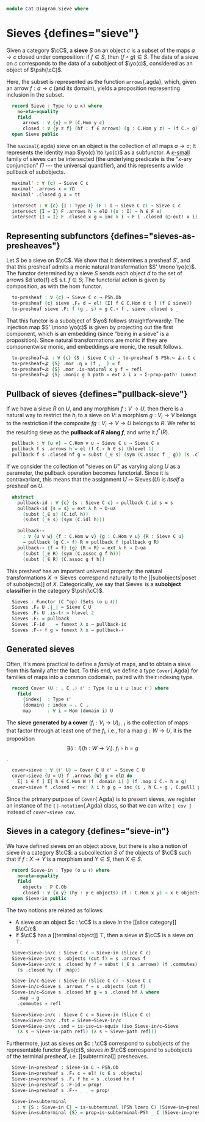 <!--
```agda
open import Cat.Instances.Presheaf.Limits
open import Cat.Diagram.Subterminal
open import Cat.Instances.Functor
open import Cat.Instances.Slice
open import Cat.Functor.Hom
open import Cat.Prelude

open import Data.Power

import Cat.Reasoning

open /-Obj
open /-Hom
```
-->

```agda
module Cat.Diagram.Sieve where
```

<!--
```agda
module _ {o κ : _} (C : Precategory o κ) (c : ⌞ C ⌟) where
  private module C = Precategory C
```
-->

# Sieves {defines="sieve"}

Given a category $\cC$, a **sieve** $S$ on an object $c$ is a subset of
the maps $a \to c$ closed under composition: if $f \in S$, then $(f
\circ g) \in S$. The data of a sieve on $c$ corresponds to the data of a
subobject of $\yo(c)$, considered as an object of $\psh(\cC)$.

Here, the subset is represented as the function `arrows`{.agda}, which,
given an arrow $f : a \to c$ (and its domain), yields a proposition
representing inclusion in the subset.

```agda
  record Sieve : Type (o ⊔ κ) where
    no-eta-equality
    field
      arrows : ∀ {y} → ℙ (C.Hom y c)
      closed : ∀ {y z f} (hf : f ∈ arrows) (g : C.Hom y z) → (f C.∘ g) ∈ arrows
  open Sieve public
```

The `maximal`{.agda} sieve on an object is the collection of _all_ maps
$a \to c$; It represents the identity map $\yo(c) \to \yo(c)$ as a
subfunctor. A [$\kappa$-small] family of sieves can be intersected (the
underlying predicate is the "$\kappa$-ary conjunction" $\Pi$ --- the
universal quantifier), and this represents a wide pullback of
subobjects.

[$\kappa$-small]: 1Lab.intro.html#universes-and-size-issues

<!--
```agda
module _ {o ℓ : _} {C : Precategory o ℓ} where
  private
    module C   = Cat.Reasoning C
    module PSh = Cat.Reasoning (PSh ℓ C)
    open Precategory C

  Sieve-path : ∀ {c} {x y : Sieve C c} → Path (∀ {y} → ℙ (C.Hom y c)) (x .arrows) (y .arrows) → x ≡ y
  Sieve-path {x = x} {y} p i .arrows = p i
  Sieve-path {x = x} {y} p i .closed {f = f} hf g =
    is-prop→pathp (λ i → fun-is-hlevel {A = ⌞ p i f ⌟} 1 (p i (f ∘ g) .is-tr)) (λ w → x .closed w g) (λ w → y .closed w g) i hf

  instance
    hom∈Sieve : ∀ {c d} → Membership (C.Hom d c) (Sieve C c) _
    hom∈Sieve = record { _∈_ = λ x S → x ∈ S .Sieve.arrows }

    slice∈Sieve : ∀ {c} → Membership (/-Obj {C = C} c) (Sieve C c) _
    slice∈Sieve = record { _∈_ = λ x S → x .map ∈ S }

    Inclusion-sieve : ∀ {U} → Inclusion (Sieve C U) _
    Inclusion-sieve {U} = record { _⊆_ = λ S T → ∀ {V} (h : Hom V U) → h ∈ S → h ∈ T }

    Extensional-sieve : ∀ {ℓr c} ⦃ _ : Extensional (∀ {y} → C.Hom y c → Ω) ℓr ⦄ → Extensional (Sieve C c) ℓr
    Extensional-sieve ⦃ e ⦄ = injection→extensional! Sieve-path e

    H-Level-Sieve : ∀ {c n} → H-Level (Sieve C c) (2 + n)
    H-Level-Sieve = basic-instance 2 $
      embedding→is-hlevel 1 (injective→is-embedding! Sieve-path) (hlevel 2)

  open PSh._↪_
  open _=>_
  open Functor
```
-->

```agda
  maximal' : ∀ {c} → Sieve C c
  maximal' .arrows x = ⊤Ω
  maximal' .closed g x = tt

  intersect : ∀ {c} {I : Type ℓ} (F : I → Sieve C c) → Sieve C c
  intersect {I = I} F .arrows h = elΩ ((x : I) → h ∈ F x)
  intersect {I = I} F .closed x g = inc λ i → F i .closed (□-out! x i) g
```

<!--
```agda
  _∩S_ : ∀ {U} → Sieve C U → Sieve C U → Sieve C U
  (S ∩S T) .arrows f = S .arrows f ∧Ω T .arrows f
  (S ∩S T) .closed (Sf , Tf) g = S .closed Sf g , T .closed Tf g
```
-->

## Representing subfunctors {defines="sieves-as-presheaves"}

Let $S$ be a sieve on $\cC$. We show that it determines a presheaf
$S'$, and that this presheaf admits a monic natural transformation $S'
\mono \yo(c)$. The functor determined by a sieve $S$ sends each object
$d$ to the set of arrows $d \xto{f} c$ s.t. $f \in S$; The functorial
action is given by composition, as with the $\hom$ functor.

```agda
  to-presheaf : ∀ {c} → Sieve C c → PSh.Ob
  to-presheaf {c} sieve .F₀ d = el! (Σ[ f ∈ C.Hom d c ] (f ∈ sieve))
  to-presheaf sieve .F₁ f (g , s) = g C.∘ f , sieve .closed s _
```

<!--
```agda
  to-presheaf sieve .F-id    = funext λ _ → Σ-prop-path! (C.idr _)
  to-presheaf sieve .F-∘ f g = funext λ _ → Σ-prop-path! (C.assoc _ _ _)
```
-->

That this functor is a subobject of $\yo$ follows straightforwardly: The
injection map $S' \mono \yo(c)$ is given by projecting out the first
component, which is an embedding (since "being in a sieve" is a
proposition). Since natural transformations are monic if they are
componentwise monic, and embeddings are monic, the result follows.

```agda
  to-presheaf↪よ : ∀ {c} {S : Sieve C c} → to-presheaf S PSh.↪ よ₀ C c
  to-presheaf↪よ {S} .mor .η x (f , _) = f
  to-presheaf↪よ {S} .mor .is-natural x y f = refl
  to-presheaf↪よ {S} .monic g h path = ext λ i x → Σ-prop-path! (unext path i x)
```

## Pullback of sieves {defines="pullback-sieve"}

If we have a sieve $R$ on $U$, and any morphism $f : V \to U$, then
there is a natural way to restrict the $h_i$ to a sieve on $V$: a
morphism $g : V_i \to V$ belongs to the restriction if the composite $fg
: V_i \to V \to U$ belongs to $R$. We refer to the resulting sieve as
the **pullback of $R$ along $f$**, and write it $f^*(R)$.

```agda
  pullback : ∀ {u v} → C.Hom v u → Sieve C u → Sieve C v
  pullback f s .arrows h = el (f C.∘ h ∈ s) (hlevel 1)
  pullback f s .closed hf g = subst (_∈ s) (sym (C.assoc f _ g)) (s .closed hf g)
```

If we consider the collection of "sieves on $U$" as varying along $U$ as
a parameter, the pullback operation becomes functorial. Since it is
contravariant, this means that the assignment $U \mapsto
\operatorname{Sieves}(U)$ is *itself* a presheaf on $U$.

```agda
  abstract
    pullback-id : ∀ {c} {s : Sieve C c} → pullback C.id s ≡ s
    pullback-id {s = s} = ext λ h → Ω-ua
      (subst (_∈ s) (C.idl h))
      (subst (_∈ s) (sym (C.idl h)))

    pullback-∘
      : ∀ {u v w} {f : C.Hom w v} {g : C.Hom v u} {R : Sieve C u}
      → pullback (g C.∘ f) R ≡ pullback f (pullback g R)
    pullback-∘ {f = f} {g} {R = R} = ext λ h → Ω-ua
      (subst (_∈ R) (sym (C.assoc g f h)))
      (subst (_∈ R) (C.assoc g f h))
```

This presheaf has an important universal property: the natural
transformations $X \to \operatorname{Sieves}$ correspond naturally to
the [[subobjects|poset of subobjects]] of $X$. Categorically, we say
that $\operatorname{Sieves}$ is a **subobject classifier** in the
category $\psh(\cC)$.

```agda
  Sieves : Functor (C ^op) (Sets (o ⊔ ℓ))
  Sieves .F₀ U .∣_∣ = Sieve C U
  Sieves .F₀ U .is-tr = hlevel 2
  Sieves .F₁ = pullback
  Sieves .F-id    = funext λ x → pullback-id
  Sieves .F-∘ f g = funext λ x → pullback-∘
```

## Generated sieves

Often, it's more practical to define a *family* of maps, and to obtain a
sieve from this family after the fact. To this end, we define a type
`Cover`{.Agda} for families of maps into a common codomain, paired with
their indexing type.

<!--
```agda
module _ {o ℓ} (C : Precategory o ℓ) where
  open Precategory C using (Hom)
```
-->

```agda
  record Cover (U : ⌞ C ⌟) ℓ' : Type (o ⊔ ℓ ⊔ lsuc ℓ') where
    field
      {index}  : Type ℓ'
      {domain} : index → ⌞ C ⌟
      map      : ∀ i → Hom (domain i) U
```

<!--
```agda
open Cover

module _ {o ℓ} {C : Precategory o ℓ} where
  private module C = Cat.Reasoning C
  instance
    Underlying-Cover : ∀ {ℓ' U} → Underlying (Cover C U ℓ')
    Underlying-Cover = record { ⌞_⌟ = index }
```
-->

The **sieve generated by a cover** $(f_i : V_i \to U)_{i : I}$ is the
collection of maps that factor through at least one of the $f_i$, i.e.,
for a map $g : W \to U$, it is the proposition
$$
\exists (i : I) (h : W \to V_i).~ f_i \circ h = g
$$.

```agda
  cover→sieve : ∀ {ℓ' U} → Cover C U ℓ' → Sieve C U
  cover→sieve {U = U} f .arrows {W} g = elΩ do
    Σ[ i ∈ f ] Σ[ h ∈ C.Hom W (f .domain i) ] (f .map i C.∘ h ≡ g)
  cover→sieve f .closed = rec! λ i h p g → inc (i , h C.∘ g , C.pulll p)
```

Since the primary purpose of `Cover`{.Agda} is to present sieves, we
register an instance of the `⟦⟧-notation`{.Agda} class, so that we can
write `⟦ cov ⟧` instead of `cover→sieve cov`.

<!--
```agda
  map→sieve : ∀ {V U} → C.Hom V U → Sieve C U
  map→sieve f .arrows g = elΩ (Σ[ h ∈ C.Hom _ _ ] (f C.∘ h ≡ g))
  map→sieve f .closed = rec! λ g p h → inc (g C.∘ h , C.pulll p)

  instance
    ⟦⟧-Cover : ∀ {ℓ' U} → ⟦⟧-notation (Cover C U ℓ')
    ⟦⟧-Cover = brackets _ cover→sieve
```
-->

## Sieves in a category {defines="sieve-in"}

We have defined sieves *on* an object above, but there is also a notion
of sieve *in* a category $\cC$: a subcollection $S$ of the objects of
$\cC$ such that if $f : X \to Y$ is a morphism and $Y \in S$, then
$X \in S$.

<!--
```agda
module _ {o ℓ : _} (C : Precategory o ℓ) where
  private module C = Precategory C
```
-->

```agda
  record Sieve-in : Type (o ⊔ ℓ) where
    no-eta-equality
    field
      objects : ℙ C.Ob
      closed : ∀ {x y} (hy : y ∈ objects) (f : C.Hom x y) → x ∈ objects
  open Sieve-in public
```

The two notions are related as follows:

- A sieve *on* an object $c : \cC$ is a sieve *in* the [[slice category]]
  $\cC/c$.
- If $\cC$ has a [[terminal object]] $\top$, then a sieve *in* $\cC$ is
  a sieve *on* $\top$.

<!--
```agda
module _ {o ℓ : _} {C : Precategory o ℓ} where

  Sieve-in-path : ∀ {s s' : Sieve-in C} → s .objects ≡ s' .objects → s ≡ s'
  Sieve-in-path p i .objects = p i
  Sieve-in-path {s = s} {s'} p i .closed {x = x} {y = y} hy f =
    is-prop→pathp (λ i → fun-is-hlevel {A = ⌞ p i y ⌟} 1 (p i x .is-tr)) (λ w → s .closed w f) (λ w → s' .closed w f) i hy

module _ {o ℓ : _} (C : Precategory o ℓ) (c : ⌞ C ⌟) where
```
-->

```agda
  Sieve→Sieve-in/c : Sieve C c → Sieve-in (Slice C c)
  Sieve→Sieve-in/c s .objects (cut f) = s .arrows f
  Sieve→Sieve-in/c s .closed hy f = subst (_∈ s .arrows) (f .commutes)
    (s .closed hy (f .map))

  Sieve-in/c→Sieve : Sieve-in (Slice C c) → Sieve C c
  Sieve-in/c→Sieve s .arrows f = s .objects (cut f)
  Sieve-in/c→Sieve s .closed hf g = s .closed hf λ where
    .map → g
    .commutes → refl

  Sieve≃Sieve-in/c : Sieve C c ≃ Sieve-in (Slice C c)
  Sieve≃Sieve-in/c .fst = Sieve→Sieve-in/c
  Sieve≃Sieve-in/c .snd = is-iso→is-equiv (iso Sieve-in/c→Sieve
    (λ s → Sieve-in-path refl) (λ s → Sieve-path refl))
```

Furthermore, just as sieves *on* $c : \cC$ correspond to subobjects of
the representable functor $\yo(c)$, sieves *in* $\cC$ correspond to
subobjects of the terminal presheaf, i.e. [[subterminal]] presheaves.

<!--
```agda
module _ {o ℓ : _} {C : Precategory o ℓ} where
  open Functor
  private
    module C = Precategory C
    module PSh = Cat.Reasoning (PSh lzero C)
```
-->

```agda
  Sieve-in→presheaf : Sieve-in C → PSh.Ob
  Sieve-in→presheaf s .F₀ c = el! (c ∈ s .objects)
  Sieve-in→presheaf s .F₁ f hx = s .closed hx f
  Sieve-in→presheaf s .F-id = prop!
  Sieve-in→presheaf s .F-∘ _ _ = prop!

  Sieve-in→subterminal
    : ∀ {S : Sieve-in C} → is-subterminal (PSh lzero C) (Sieve-in→presheaf S)
  Sieve-in→subterminal {S} = prop→is-subterminal-PSh _ C (Sieve-in→presheaf S)
```

